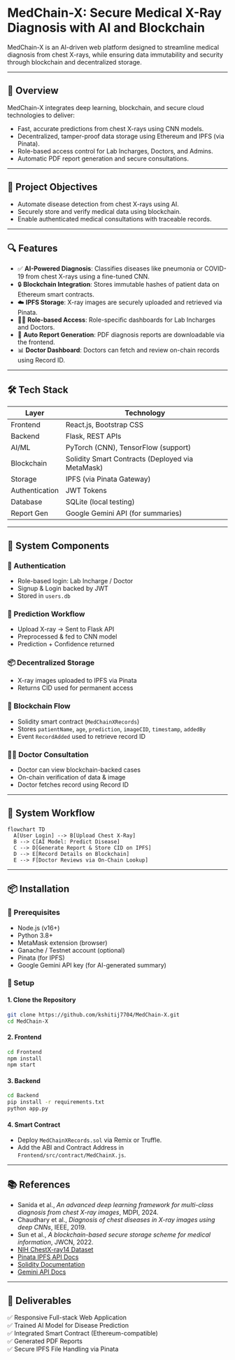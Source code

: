 
# MedChain-X: Secure Medical X-Ray Diagnosis with AI and Blockchain

MedChain-X is an AI-driven web platform designed to streamline medical diagnosis from chest X-rays, while ensuring data immutability and security through blockchain and decentralized storage.

---

## 🚀 Overview

MedChain-X integrates deep learning, blockchain, and secure cloud technologies to deliver:
- Fast, accurate predictions from chest X-rays using CNN models.
- Decentralized, tamper-proof data storage using Ethereum and IPFS (via Pinata).
- Role-based access control for Lab Incharges, Doctors, and Admins.
- Automatic PDF report generation and secure consultations.

---

## 🎯 Project Objectives

- Automate disease detection from chest X-rays using AI.
- Securely store and verify medical data using blockchain.
- Enable authenticated medical consultations with traceable records.

---

## 🔍 Features

- ✅ **AI-Powered Diagnosis**: Classifies diseases like pneumonia or COVID-19 from chest X-rays using a fine-tuned CNN.
- 🔒 **Blockchain Integration**: Stores immutable hashes of patient data on Ethereum smart contracts.
- ☁️ **IPFS Storage**: X-ray images are securely uploaded and retrieved via Pinata.
- 🧑‍⚕️ **Role-based Access**: Role-specific dashboards for Lab Incharges and Doctors.
- 🧾 **Auto Report Generation**: PDF diagnosis reports are downloadable via the frontend.
- 📊 **Doctor Dashboard**: Doctors can fetch and review on-chain records using Record ID.

---

## 🛠 Tech Stack

| Layer         | Technology                          |
|---------------|--------------------------------------|
| Frontend      | React.js, Bootstrap CSS              |
| Backend       | Flask, REST APIs                     |
| AI/ML         | PyTorch (CNN), TensorFlow (support)  |
| Blockchain    | Solidity Smart Contracts (Deployed via MetaMask) |
| Storage       | IPFS (via Pinata Gateway)            |
| Authentication| JWT Tokens                           |
| Database      | SQLite (local testing)               |
| Report Gen    | Google Gemini API (for summaries)    |

---

## 🧩 System Components

### 👤 Authentication
- Role-based login: Lab Incharge / Doctor
- Signup & Login backed by JWT
- Stored in `users.db`

### 🧪 Prediction Workflow
- Upload X-ray → Sent to Flask API
- Preprocessed & fed to CNN model
- Prediction + Confidence returned

### 📦 Decentralized Storage
- X-ray images uploaded to IPFS via Pinata
- Returns CID used for permanent access

### 🔗 Blockchain Flow
- Solidity smart contract (`MedChainXRecords`)
- Stores `patientName`, `age`, `prediction`, `imageCID`, `timestamp`, `addedBy`
- Event `RecordAdded` used to retrieve record ID

### 👨‍⚕️ Doctor Consultation
- Doctor can view blockchain-backed cases
- On-chain verification of data & image
- Doctor fetches record using Record ID

---

## 🔁 System Workflow

```mermaid
flowchart TD
  A[User Login] --> B[Upload Chest X-Ray]
  B --> C[AI Model: Predict Disease]
  C --> D[Generate Report & Store CID on IPFS]
  D --> E[Record Details on Blockchain]
  E --> F[Doctor Reviews via On-Chain Lookup]
```

---

## 📦 Installation

### 🔧 Prerequisites

- Node.js (v16+)
- Python 3.8+
- MetaMask extension (browser)
- Ganache / Testnet account (optional)
- Pinata (for IPFS)
- Google Gemini API key (for AI-generated summary)

### 🧪 Setup

#### 1. Clone the Repository

```sh
git clone https://github.com/kshitij7704/MedChain-X.git
cd MedChain-X
```

#### 2. Frontend

```sh
cd Frontend
npm install
npm start
```

#### 3. Backend

```sh
cd Backend
pip install -r requirements.txt
python app.py
```

#### 4. Smart Contract

- Deploy `MedChainXRecords.sol` via Remix or Truffle.
- Add the ABI and Contract Address in `Frontend/src/contract/MedChainX.js`.

---

## 📚 References

- Sanida et al., *An advanced deep learning framework for multi-class diagnosis from chest X-ray images*, MDPI, 2024.
- Chaudhary et al., *Diagnosis of chest diseases in X-ray images using deep CNNs*, IEEE, 2019.
- Sun et al., *A blockchain-based secure storage scheme for medical information*, JWCN, 2022.
- [NIH ChestX-ray14 Dataset](https://nihcc.app.box.com/v/ChestXray-NIHCC)
- [Pinata IPFS API Docs](https://docs.pinata.cloud/)
- [Solidity Documentation](https://docs.soliditylang.org/)
- [Gemini API Docs](https://ai.google.dev/)

---

## 📄 Deliverables

✅ Responsive Full-stack Web Application <br>
✅ Trained AI Model for Disease Prediction <br>
✅ Integrated Smart Contract (Ethereum-compatible) <br>
✅ Generated PDF Reports <br>
✅ Secure IPFS File Handling via Pinata <br>


